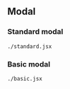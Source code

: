 ## Modal

### Standard modal

```require
./standard.jsx
```

### Basic modal

```require
./basic.jsx
```